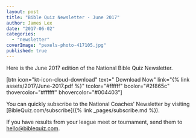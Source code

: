 ```yaml
---
layout: post
title: "Bible Quiz Newsletter - June 2017"
author: James Lex
date: "2017-06-02"
categories: 
  - "newsletter"
coverImage: "pexels-photo-417105.jpg"
published: true
---
```


Here is the June 2017 edition of the National Bible Quiz Newsletter.

\[btn icon="kt-icon-cloud-download" text=" Download Now" link="{% link assets/2017/June-2017.pdf %}" tcolor="#ffffff" bcolor="#2f865c" thovercolor="#ffffff" bhovercolor="#004403"\]

You can quickly subscribe to the National Coaches' Newsletter by visiting [BibleQuiz.com/subscribe]({% link _pages/subscribe.md %}).

If you have results from your league meet or tournament, send them to [hello@biblequiz.com](mailto:hello@biblequiz.com).
